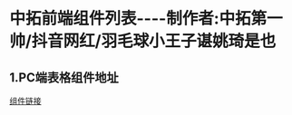 # 中拓前端组件列表----制作者:中拓第一帅/抖音网红/羽毛球小王子谌姚琦是也

## 1.PC端表格组件地址  
[组件链接](https://github.com/laoa1717/ztds-pc-table)
